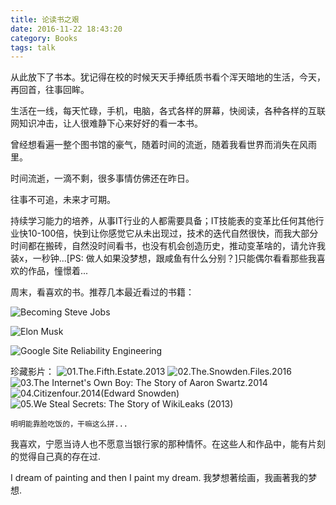```yaml
---
title: 论读书之艰
date: 2016-11-22 18:43:20
category: Books
tags: talk
---
```

从此放下了书本。犹记得在校的时候天天手捧纸质书看个浑天暗地的生活，今天，再回首，往事回眸。

生活在一线，每天忙碌，手机，电脑，各式各样的屏幕，快阅读，各种各样的互联网知识冲击，让人很难静下心来好好的看一本书。

曾经想看遍一整个图书馆的豪气，随着时间的流逝，随着我看世界而消失在风雨里。

时间流逝，一滴不剩，很多事情仿佛还在昨日。

往事不可追，未来才可期。

持续学习能力的培养，从事IT行业的人都需要具备；IT技能表的变革比任何其他行业快10-100倍，快到让你感觉它从未出现过，技术的迭代自然很快，而我大部分时间都在搬砖，自然没时间看书，也没有机会创造历史，推动变革啥的，请允许我装x，一秒钟...[PS: 做人如果没梦想，跟咸鱼有什么分别？]只能偶尔看看那些我喜欢的作品，憧憬着...

周末，看喜欢的书。推荐几本最近看过的书籍：

![Becoming Steve Jobs](https://www.itweet.cn/screenshots/becoming-steve-jobs.jpeg)

![Elon Musk](https://www.itweet.cn/screenshots/ElonMusk.jpg)

![Google Site Reliability Engineering](https://www.itweet.cn/screenshots/google-sre.png)

珍藏影片：
	![01.The.Fifth.Estate.2013](https://www.itweet.cn/screenshots/The.Fifth.Estate.jpg)
	![02.The.Snowden.Files.2016](https://www.itweet.cn/screenshots/The-Snowden-Files.jpg)
	![03.The Internet's Own Boy: The Story of Aaron Swartz.2014](https://www.itweet.cn/screenshots/Aaron-Swartz-2.jpg)
	![04.Citizenfour.2014(Edward Snowden)](https://www.itweet.cn/screenshots/Citizenfour.jpeg)
	![05.We Steal Secrets: The Story of WikiLeaks (2013)](https://www.itweet.cn/screenshots/Julian-Assange.jpg)

	明明能靠脸吃饭的，干嘛这么拼...

我喜欢，宁愿当诗人也不愿意当银行家的那种情怀。在这些人和作品中，能有片刻的觉得自己真的存在过.

I dream of painting and then I paint my dream.
我梦想著绘画，我画著我的梦想.


